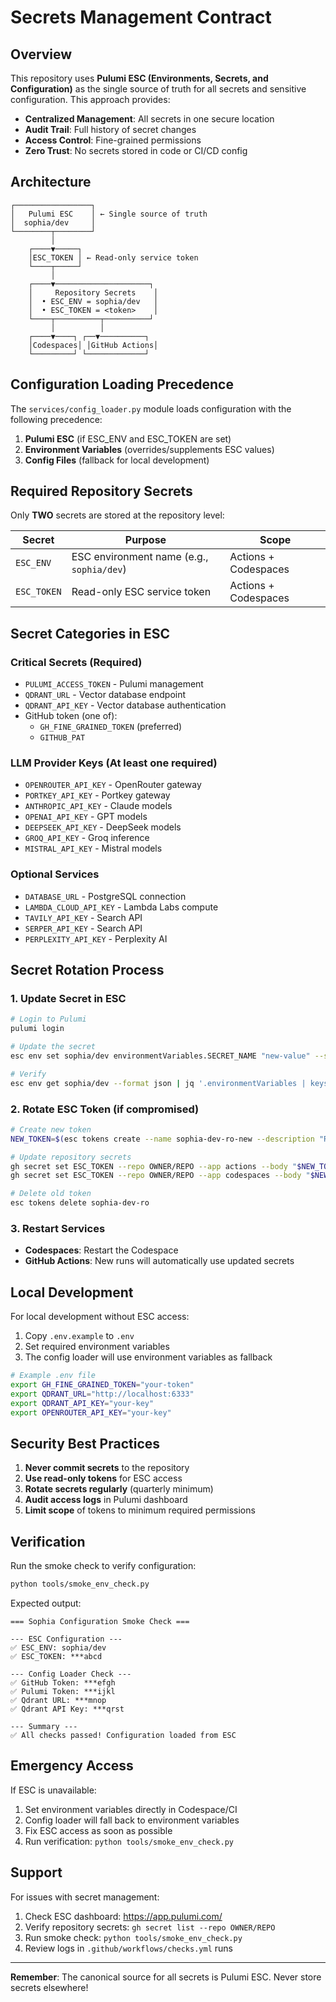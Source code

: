 # Secrets Management Contract

## Overview

This repository uses **Pulumi ESC (Environments, Secrets, and Configuration)** as the single source of truth for all secrets and sensitive configuration. This approach provides:

- **Centralized Management**: All secrets in one secure location
- **Audit Trail**: Full history of secret changes
- **Access Control**: Fine-grained permissions
- **Zero Trust**: No secrets stored in code or CI/CD config

## Architecture

```
┌─────────────────┐
│   Pulumi ESC    │ ← Single source of truth
│  sophia/dev     │
└────────┬────────┘
         │
    ┌────▼─────┐
    │ESC_TOKEN │ ← Read-only service token
    └────┬─────┘
         │
    ┌────▼─────────────────────┐
    │     Repository Secrets    │
    │  • ESC_ENV = sophia/dev   │
    │  • ESC_TOKEN = <token>    │
    └────┬──────────┬──────────┘
         │          │
    ┌────▼────┐ ┌──▼──────────┐
    │Codespaces│ │GitHub Actions│
    └─────────┘ └─────────────┘
```

## Configuration Loading Precedence

The `services/config_loader.py` module loads configuration with the following precedence:

1. **Pulumi ESC** (if ESC_ENV and ESC_TOKEN are set)
2. **Environment Variables** (overrides/supplements ESC values)
3. **Config Files** (fallback for local development)

## Required Repository Secrets

Only **TWO** secrets are stored at the repository level:

| Secret | Purpose | Scope |
|--------|---------|-------|
| `ESC_ENV` | ESC environment name (e.g., `sophia/dev`) | Actions + Codespaces |
| `ESC_TOKEN` | Read-only ESC service token | Actions + Codespaces |

## Secret Categories in ESC

### Critical Secrets (Required)
- `PULUMI_ACCESS_TOKEN` - Pulumi management
- `QDRANT_URL` - Vector database endpoint
- `QDRANT_API_KEY` - Vector database authentication
- GitHub token (one of):
  - `GH_FINE_GRAINED_TOKEN` (preferred)
  - `GITHUB_PAT` 

### LLM Provider Keys (At least one required)
- `OPENROUTER_API_KEY` - OpenRouter gateway
- `PORTKEY_API_KEY` - Portkey gateway
- `ANTHROPIC_API_KEY` - Claude models
- `OPENAI_API_KEY` - GPT models
- `DEEPSEEK_API_KEY` - DeepSeek models
- `GROQ_API_KEY` - Groq inference
- `MISTRAL_API_KEY` - Mistral models

### Optional Services
- `DATABASE_URL` - PostgreSQL connection
- `LAMBDA_CLOUD_API_KEY` - Lambda Labs compute
- `TAVILY_API_KEY` - Search API
- `SERPER_API_KEY` - Search API
- `PERPLEXITY_API_KEY` - Perplexity AI

## Secret Rotation Process

### 1. Update Secret in ESC
```bash
# Login to Pulumi
pulumi login

# Update the secret
esc env set sophia/dev environmentVariables.SECRET_NAME "new-value" --secret

# Verify
esc env get sophia/dev --format json | jq '.environmentVariables | keys'
```

### 2. Rotate ESC Token (if compromised)
```bash
# Create new token
NEW_TOKEN=$(esc tokens create --name sophia-dev-ro-new --description "Rotated token")

# Update repository secrets
gh secret set ESC_TOKEN --repo OWNER/REPO --app actions --body "$NEW_TOKEN"
gh secret set ESC_TOKEN --repo OWNER/REPO --app codespaces --body "$NEW_TOKEN"

# Delete old token
esc tokens delete sophia-dev-ro
```

### 3. Restart Services
- **Codespaces**: Restart the Codespace
- **GitHub Actions**: New runs will automatically use updated secrets

## Local Development

For local development without ESC access:

1. Copy `.env.example` to `.env`
2. Set required environment variables
3. The config loader will use environment variables as fallback

```bash
# Example .env file
export GH_FINE_GRAINED_TOKEN="your-token"
export QDRANT_URL="http://localhost:6333"
export QDRANT_API_KEY="your-key"
export OPENROUTER_API_KEY="your-key"
```

## Security Best Practices

1. **Never commit secrets** to the repository
2. **Use read-only tokens** for ESC access
3. **Rotate secrets regularly** (quarterly minimum)
4. **Audit access logs** in Pulumi dashboard
5. **Limit scope** of tokens to minimum required permissions

## Verification

Run the smoke check to verify configuration:

```bash
python tools/smoke_env_check.py
```

Expected output:
```
=== Sophia Configuration Smoke Check ===

--- ESC Configuration ---
✅ ESC_ENV: sophia/dev
✅ ESC_TOKEN: ***abcd

--- Config Loader Check ---
✅ GitHub Token: ***efgh
✅ Pulumi Token: ***ijkl
✅ Qdrant URL: ***mnop
✅ Qdrant API Key: ***qrst

--- Summary ---
✅ All checks passed! Configuration loaded from ESC
```

## Emergency Access

If ESC is unavailable:

1. Set environment variables directly in Codespace/CI
2. Config loader will fall back to environment variables
3. Fix ESC access as soon as possible
4. Run verification: `python tools/smoke_env_check.py`

## Support

For issues with secret management:
1. Check ESC dashboard: https://app.pulumi.com/
2. Verify repository secrets: `gh secret list --repo OWNER/REPO`
3. Run smoke check: `python tools/smoke_env_check.py`
4. Review logs in `.github/workflows/checks.yml` runs

---

**Remember**: The canonical source for all secrets is Pulumi ESC. Never store secrets elsewhere!